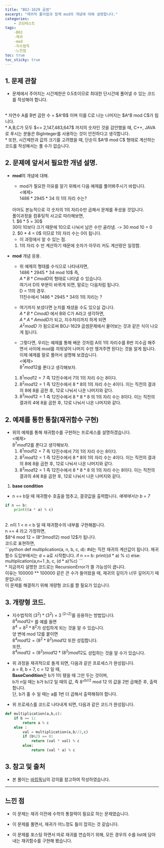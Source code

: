 ```yaml
---
title: "BOJ-1629 곱셈"
excerpt: "재귀적 풀이법과 함께 mod의 개념에 대해 설명합니다."
categories:
    - 코딩테스트
tags:
    -BOJ
    -재귀
    -mod
    -지수법칙
    -느낀점
toc: true
toc_sticky: true
---
```


## 1. 문제 관찰
* 문제에서 주어지는 시간제한은 0.5초이므로 최대한 단시간에 풀어낼 수 있는 코드를 작성해야 합니다.</br>
</br>
* 자연수 A를 B번 곱한 수 = $A^B$ 이며 이를 C로 나눈 나머지는 $A^B mod C$가 됩니다.
</br>
* A,B,C가 모두 $<= 2,147,483,647$ 까지의 숫자인 것을 감안했을 때, C++, JAVA로 푸시는 분들은 BigInteger를 사용하는 것이 안전하다고 생각합니다.
</br>
* 또한, 시간제한과 값의 크기를 고려했을 때, 단순히 $A^B mod C$ 형태로 계산하는 코드를 작성해서는 풀 수가 없습니다.
</br>

## 2. 문제에 앞서서 필요한 개념 설명.
* **mod**의 개념에 대해.</br>
    * mod가 필요한 이유를 알기 위해서 다음 예제를 풀어봐주시기 바랍니다.</br>
    <예제></br>
    1486 * 2945 * 34 의 1의 자리 수는?</br>
    </br>
    아마도 본능적으로 각 숫자의 1의 자리수만 곱해서 문제를 푸셨을 것입니다.</br>
    풀이과정을 컴퓨팅적 사고로 따라해보면, </br>
    1. $6 * 5 = 30$</br>
    30이 10보다 크기 때문에 10으로 나눠서 남은 수만 골라냄. -> 30 mod 10 = 0</br>
    2. $0 * 4 = 0$ 이므로 1의 자리 수는 0이 됩니다.</br>

    * 이 과정에서 알 수 있는 점.</br>
    1. 1의 자리 수 만 계산하기 때문에 숫자가 아무리 커도 계산량은 일정함.</br>

* **mod** 개념 응용.</br>
    * 위 예제의 형태를 수식으로 나타내자면,</br>
    1486 * 2945 * 34 mod 10$ 즉,</br>
    $A * B * C mod D$의 형태로 나타낼 수 있습니다.</br>
    여기서 D의 부분이 바뀌게 되면, 말로는 다음처럼 됩니다.</br>
    D = 11의 경우.</br>
    11진수에서 1486 * 2945 * 34의 1의 자리는 ?</br>

    * 여기까지 보셨다면 눈치를 채셨을 수도 있으실 겁니다.</br>
    $A * B * C mod D$ 에서 B와 C가 A라고 생각하면,</br>
    $A * A * A mod D$가 되고, 지수처리까지 하게 되면</br>
    $A ^ 2 mod D$ 가 됨으로써 BOJ-1629 곱셈문제에서 물어보는 것과 같은 식이 나오게 됩니다.</br>

    * 그렇다면, 우리는 예제를 통해 배운 것처럼 A의 1의 자리수를 B번 지수곱 해주면서 사이에 mod를 끼워넣어 나머지 수만 챙겨주면 된다는 것을 알게 됩니다. </br>
    이제 예제를 말로 풀어서 설명해 보겠습니다.</br>
    <예제></br>
    $8^7 mod 12$를 푼다고 생각해보자.</br>
    1. $8^1 mod 12 = 7$ 즉 12진수에서 7의 1의 자리 수는 8이다.</br>
    2. $8^2 mod 12 = 1$ 즉 12진수에서 8 * 8의 1의 자리 수는 4이다. 이는 직전의 결과의 8에 8을 곱한 후, 12로 나눠서 나온 나머지와 같다.</br>
    3. $8^3 mod 12 = 1$ 즉 12진수에서 8 * 8 * 8 의 1의 자리 수는 8이다. 이는 직전의 결과의 4에 8을 곱한 후, 12로 나눠서 나온 나머지와 같다.</br>


## 2. 예제를 통한 통찰(재귀함수 구현)

* 위의 예제를 통해 재귀함수를 구현하는 프로세스를 설명하겠습니다.</br>
    <예제></br>
    $8^7 mod 12$를 푼다고 생각해보자.</br>
    1. $8^1 mod 12 = 7$ 즉 12진수에서 7의 1의 자리 수는 8이다.</br>
    2. $8^2 mod 12 = 1$ 즉 12진수에서 8 * 8의 1의 자리 수는 4이다. 이는 직전의 결과의 8에 8을 곱한 후, 12로 나눠서 나온 나머지와 같다.</br>
    3. $8^3 mod 12 = 1$ 즉 12진수에서 8 * 8 * 8 의 1의 자리 수는 8이다. 이는 직전의 결과의 4에 8을 곱한 후, 12로 나눠서 나온 나머지와 같다.</br>

1. **base condition**</br>
* n == b일 때 재귀함수 호출을 멈추고, 결괏값을 출력합니다. *예제에서는 b = 7*</br>
```python
if n == b:
    print((a * a) % c)
``` 
</br>
2. n이 1 < n < b 일 때 재귀함수의 내부를 구현해봅니다. </br>
n == 4 라고 가정하면,</br>
$8^4 mod 12 = (8^3mod12) mod 12$가 됩니다.</br>
코드로 표현하면,</br>
```python
def multiplication(a, n, b, c, d): #d는 직전 재귀의 계산값이 됩니다. 재귀함수 도입부에서는 d = a로 시작합니다.
    if n == b:
        print((d * a) % c)
    else:
        multiplication(a,n+1 ,b, c, (d * a)%c)
```
</br>
* 지금까지 설명한 코드로는 RecursionError가 뜰 가능성이 큽니다. </br>
이유는 100000 ** 100000 같은 큰 수가 들어왔을 때, 재귀의 깊이가 너무 깊어지기 때문입니다.</br> 이 문제를 해결하기 위해 개량형 코드를 짤 필요가 있습니다.</br>

## 3. 개량형 코드.
* 지수법칙의 $(3 ^ 2) * (3 ^2)$ = 3 <sup>(2+2)</sup>를 응용하는 방법입니다.</br>
$8^4 mod 12 =$ 를 예를 들면 </br>
$8^4 = 8^2 * 8^2$가 성립하게 되는 것을 알 수 있습니다.</br>
양 변에 mod 12를 붙이면</br>
$8^4 mod 12 = (8^2*8 ^2)mod 12$ 또한 성립합니다.</br>
또한,</br>
$8^4 mod 12 = (8^2) mod12 * (8 ^2)mod 12$도 성립하는 것을 알 수가 있습니다.</br>

* 위 과정을 재귀적으로 돌게 되면, 다음과 같은 프로세스가 완성됩니다.</br>
a = 8, b = 7, c = 12 일 때,</br>
**BaseCondition**은 b가 1이 됐을 때 그만 두는 것이며,</br>
b가 n일 때는 b가 b//2 일 때의 값, 즉 8^<sup>b//2</sup> mod 12 의 값을 2번 곱해준 후, 출력합니다.</br>
단, b가 홀 수 일 때는 a를 1번 더 곱해서 출력해줘야 합니다.</br>

* 위 프로세스를 코드로 나타내게 되면, 다음과 같은 코드가 완성됩니다.</br>
```python
def multiplication(a,b,c):
    if b == 1:
        return a % c
    else :
        val = multiplication(a,b//2,c)
        if (b%2) == 0:
            return (val * val) % c
        else:
            return (val * a) % c
```

## 3. 참고 및 출처
* 본 풀이는 [바킹독](https://baaaaaaaaaaaaaaaaaaaaaaarkingdog.tistory.com/943?category=773649)님의 강의를 참고하여 작성하였습니다.</br>
---
## 느낀 점
* 이 문제는 재귀 이전에 수학의 통찰력이 필요로 하는 문제였습니다.</br>

* 이 문제를 풀면서, 재귀가 어느정도 틀이 잡히는 것 같습니다.</br>

* 이 문제를 포스팅 하면서 따로 재귀를 연습하기 위해, 모든 경우의 수를 list에 담아내는 재귀함수를 구현해 봤습니다.</br>